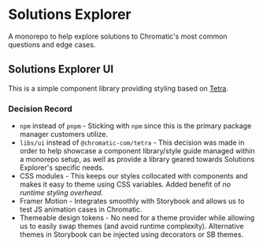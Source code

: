 # Solutions Explorer

A monorepo to help explore solutions to Chromatic's most common questions and edge cases.

## Solutions Explorer UI

This is a simple component library providing styling based on [Tetra](https://github.com/chromaui/tetra).

### Decision Record

- `npm` instead of `pnpm` - Sticking with `npm` since this is the primary package manager customers utilize.
- `libs/ui` instead of `@chromatic-com/tetra` - This decision was made in order to help showcase a component library/style guide managed within a monorepo setup, as well as provide a library geared towards Solutions Explorer's specific needs.
- CSS modules - This keeps our styles collocated with components and makes it easy to theme using CSS variables. Added benefit of _no runtime styling overhead_.
- Framer Motion - Integrates smoothly with Storybook and allows us to test JS animation cases in Chromatic.
- Themeable design tokens - No need for a theme provider while allowing us to easily swap themes (and avoid runtime complexity). Alternative themes in Storybook can be injected using decorators or SB themes.
